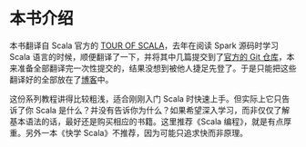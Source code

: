 # 本书介绍

本书翻译自 Scala 官方的 [TOUR OF SCALA](https://docs.scala-lang.org/tour/tour-of-scala.html)，去年在阅读 Spark 源码时学习 Scala 语言的时候，顺便翻译了一下，并将其中几篇提交到了[官方的 Git 仓库](https://github.com/scala/docs.scala-lang)，本来准备全部翻译完一次性提交的，结果没想到被他人捷足先登了。于是只能把这些翻译好的全部放在了[博客](https://blog.luckypeng.com/tags/#scala)中。

这份系列教程讲得比较粗浅，适合刚刚入门 Scala 时快速上手。但实际上它只告诉了你 Scala 是什么？并没有告诉你为什么？如果希望深入学习，而非仅仅了解基本语法的话，最好还是购买相应的书籍。这里推荐《Scala 编程》，就是有点厚重。另外一本《快学 Scala》不推荐，因为可能只追求快而非原理。
